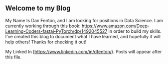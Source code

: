 

## Welcome to my Blog

My Name Is Dan Fenton, and I am looking for positions in Data Science. I am currently working through this book: https://www.amazon.com/Deep-Learning-Coders-fastai-PyTorch/dp/1492045527 in order to build my skills. I've created this blog to document what I have learned, and hopefully it will help others! Thanks for checking it out!

My Linked In [https://www.linkedin.com/in/dfenton/). Posts will appear after this file. 
